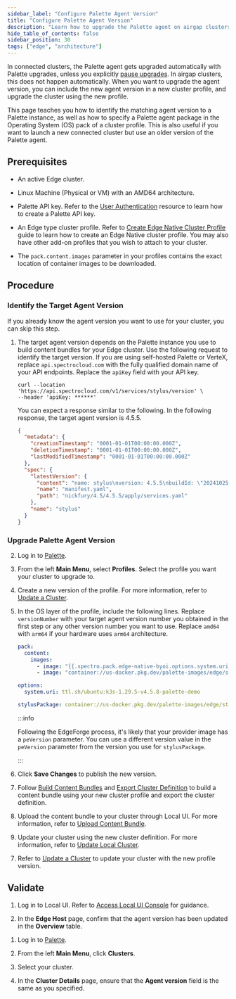 ```yaml
---
sidebar_label: "Configure Palette Agent Version"
title: "Configure Palette Agent Version"
description: "Learn how to upgrade the Palette agent on airgap clusters. "
hide_table_of_contents: false
sidebar_position: 30
tags: ["edge", "architecture"]
---
```


In connected clusters, the Palette agent gets upgraded automatically with Palette upgrades, unless you explicitly
[pause upgrades](../../cluster-management/platform-settings/pause-platform-upgrades.md). In airgap clusters, this does
not happen automatically. When you want to upgrade the agent version, you can include the new agent version in a new
cluster profile, and upgrade the cluster using the new profile.

This page teaches you how to identify the matching agent version to a Palette instance, as well as how to specify a
Palette agent package in the Operating System (OS) pack of a cluster profile. This is also useful if you want to launch
a new connected cluster but use an older version of the Palette agent.

## Prerequisites

- An active Edge cluster.

- Linux Machine (Physical or VM) with an AMD64 architecture.

- Palette API key. Refer to the [User Authentication](../../../user-management/authentication/api-key/create-api-key.md)
  resource to learn how to create a Palette API key.

- An Edge type cluster profile. Refer to [Create Edge Native Cluster Profile](../site-deployment/model-profile.md) guide
  to learn how to create an Edge Native cluster profile. You may also have other add-on profiles that you wish to attach
  to your cluster.

- The `pack.content.images` parameter in your profiles contains the exact location of container images to be downloaded.

## Procedure

### Identify the Target Agent Version

If you already know the agent version you want to use for your cluster, you can skip this step.

1. The target agent version depends on the Palette instance you use to build content bundles for your Edge cluster. Use
   the following request to identify the target version. If you are using self-hosted Palette or VerteX, replace
   `api.spectrocloud.com` with the fully qualified domain name of your API endpoints. Replace the `apiKey` field with
   your API key.

   ```shell
   curl --location 'https://api.spectrocloud.com/v1/services/stylus/version' \
   --header 'apiKey: ******'
   ```

   You can expect a response similar to the following. In the following response, the target agent version is 4.5.5.

   ```json {9}
   {
     "metadata": {
       "creationTimestamp": "0001-01-01T00:00:00.000Z",
       "deletionTimestamp": "0001-01-01T00:00:00.000Z",
       "lastModifiedTimestamp": "0001-01-01T00:00:00.000Z"
     },
     "spec": {
       "latestVersion": {
         "content": "name: stylus\nversion: 4.5.5\nbuildId: \"20241025\"\nmajorVersion: \"4.5\"\napplyFilepath: /roar/stylus/4.5/4.5.5/apply/manifest.yaml\ndeleteFilepath: \"\"\n",
         "name": "manifest.yaml",
         "path": "nickfury/4.5/4.5.5/apply/services.yaml"
       },
       "name": "stylus"
     }
   }
   ```

### Upgrade Palette Agent Version

2. Log in to [Palette](https://console.spectrocloud.com).

3. From the left **Main Menu**, select **Profiles**. Select the profile you want your cluster to upgrade to.

4. Create a new version of the profile. For more information, refer to
   [Update a Cluster](../../cluster-management/cluster-updates.md).

5. In the OS layer of the profile, include the following lines. Replace `versionNumber` with your target agent version
   number you obtained in the first step or any other version number you want to use. Replace `amd64` with `arm64` if
   your hardware uses `arm64` architecture.

   ```yaml {5,9}
   pack:
     content:
       images:
         - image: "{{.spectro.pack.edge-native-byoi.options.system.uri}}"
         - image: "container://us-docker.pkg.dev/palette-images/edge/stylus-linux-amd64:v<versionNumber>"

   options:
     system.uri: ttl.sh/ubuntu:k3s-1.29.5-v4.5.8-palette-demo

   stylusPackage: container://us-docker.pkg.dev/palette-images/edge/stylus-linux-amd64:v<versionNumber>
   ```

   :::info

   Following the EdgeForge process, it's likely that your provider image has a `peVersion` parameter. You can use a
   different version value in the `peVersion` parameter from the version you use for `stylusPackage`.

   :::

6. Click **Save Changes** to publish the new version.

<Tabs groupId="deploy">

<TabItem value="Airgap">

7. Follow [Build Content Bundles](../edgeforge-workflow/palette-canvos/build-content-bundle.md) and
   [Export Cluster Definition](../local-ui/cluster-management/export-cluster-definition.md) to build a content bundle
   using your new cluster profile and export the cluster definition.

8. Upload the content bundle to your cluster through Local UI. For more information, refer to
   [Upload Content Bundle](../local-ui/cluster-management/upload-content-bundle.md).

9. Update your cluster using the new cluster definition. For more information, refer to
   [Update Local Cluster](../local-ui/cluster-management/update-cluster.md).

</TabItem>

<TabItem value="Connected">

7. Refer to [Update a Cluster](../../cluster-management/cluster-updates.md) to update your cluster with the new profile
   version.

</TabItem>

</Tabs>

## Validate

<Tabs groupId="deploy">

<TabItem value="Airgap">

1. Log in to Local UI. Refer to [Access Local UI Console](../local-ui/host-management/access-console.md) for guidance.

2. In the **Edge Host** page, confirm that the agent version has been updated in the **Overview** table.

</TabItem>

<TabItem value="Connected">

1. Log in to [Palette](https://console.spectrocloud.com).

2. From the left **Main Menu**, click **Clusters**.

3. Select your cluster.

4. In the **Cluster Details** page, ensure that the **Agent version** field is the same as you specified.

</TabItem>

</Tabs>
